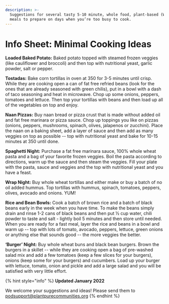 ```yaml
---
description: >-
  Suggestions for several tasty 5-10 minute, whole food, plant-based (WFPB)
  meals to prepare on days when you’re too busy to cook.
---
```


# Info Sheet: Minimal Cooking Ideas

**Loaded Baked Potato:** Baked potato topped with steamed frozen veggies (like cauliflower and broccoli) and then top with nutritional yeast, garlic powder, salt or pepper.&#x20;

**Tostadas:** Bake corn tortillas in oven at 350 for 3-5 minutes until crisp. While they are cooking open a can of fat free refried beans (look for the ones that are already seasoned with green chilis), put in a bowl with a dash of taco seasoning and heat in microwave. Chop up some onions, peppers, tomatoes and lettuce. Then top your tortillas with beans and then load up all of the vegetables on top and enjoy.

**Naan Pizzas:** Buy naan bread or pizza crust that is made without added oil and fat free marinara or pizza sauce. Chop up toppings you like on pizzas (onions, peppers, mushrooms, spinach, olives, jalapenos or zucchini). Place the naan on a baking sheet, add a layer of sauce and then add as many veggies on top as possible -- top with nutritional yeast and bake for 10-15 minutes at 350 until done.

**Spaghetti Night:** Purchase a fat free marinara sauce, 100% whole wheat pasta and a bag of your favorite frozen veggies. Boil the pasta according to directions, warm up the sauce and then steam the veggies. Fill your plate with the pasta, sauce and veggies and the top with nutritional yeast and you have a feast.&#x20;

**Wrap Night:** Buy whole wheat tortillas and either make or buy a batch of no oil added hummus. Top tortillas with hummus, spinach, tomatoes, peppers, olives, avocado and onions. YUM!&#x20;

**Rice and Bean Bowls:** Cook a batch of brown rice and a batch of black beans early in the week when you have time. To make the beans simply drain and rinse 1-2 cans of black beans and then put ½ cup water, chili powder to taste and salt - lightly boil 5 minutes and then store until needed. When you are ready for a fast meal, layer the rice and beans in a bowl and warm up -- top with lots of tomato, avocado, peppers, lettuce, green onions or anything else that sounds good -- the more veggies the better.&#x20;

**‘Burger’ Night:** Buy whole wheat buns and black bean burgers. Brown the burgers in a skillet -- while they are cooking open a bag of pre-washed salad mix and add a few tomatoes (keep a few slices for your burgers), onions (keep some for your burgers) and cucumbers. Load up your burger with lettuce, tomato, onion and pickle and add a large salad and you will be satisfied with very little effort.

{% hint style="info" %}
**Updated January 2022**

We welcome your suggestions and ideas! Please send them to podsupport@plantpurecommunities.org
{% endhint %}
